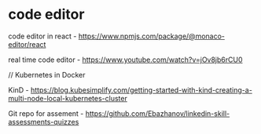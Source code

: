 # code editor

code editor in react - https://www.npmjs.com/package/@monaco-editor/react

real time code editor - https://www.youtube.com/watch?v=jOv8jb6rCU0

// Kubernetes in Docker

KinD - https://blog.kubesimplify.com/getting-started-with-kind-creating-a-multi-node-local-kubernetes-cluster

Git repo for assement - https://github.com/Ebazhanov/linkedin-skill-assessments-quizzes
